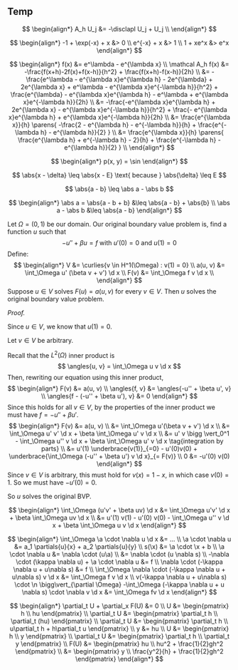 ## Temp

$$
\newcommand{\x}{\mathbf x}
\newcommand{\y}{\mathbf y}
\newcommand{\f}{\mathbf f}
\newcommand{\a}{\mathbf a}
\newcommand{\j}{\mathbf j}
\newcommand{\n}{\mathbf n}
\newcommand{\v}{\mathbf v}
\newcommand{\U}{\mathbf U}
\newcommand{\abs}[1]{\left\lvert #1 \right\rvert}
\newcommand{\norm}[1]{\left\lVert #1 \right\rVert}
\newcommand{\parens}[1]{\left( #1 \right)}
\newcommand{\brackets}[1]{\left[ #1 \right]}
\newcommand{\angles}[1]{\left\langle #1 \right\rangle}
\newcommand{\curlies}[1]{\left\lbrace #1 \right\rbrace}
\newcommand{\inv}[1]{#1^{-1}}
\newcommand{\d}{\, \text{d}}
\newcommand{\dbyd}[2]{\frac{\d #1}{\d #2}}
\newcommand{\partials}[2]{\frac{\partial #1}{\partial #2}}
\newcommand{\BigO}{\mathcal O}
\newcommand{\disclapl}[1][]{\partial_{#1} \overline \partial_{#1}}
$$

$$
\begin{align*}
A_h U_j &= -\disclapl U_j + U_j \\
\end{align*}
$$

$$
\begin{align*}
-1 + \exp(-x) + x &> 0 \\
e^{-x} + x &> 1 \\
1 + xe^x &> e^x
\end{align*}
$$

$$
\begin{align*}
f(x) &= e^\lambda - e^{\lambda x} \\
\mathcal A_h f(x) &= -\frac{f(x+h)-2f(x)+f(x-h)}{h^2} + \frac{f(x+h)-f(x-h)}{2h} \\
&= -\frac{e^\lambda - e^{\lambda x}e^{\lambda h} - 2e^{\lambda} + 2e^{\lambda x} + e^\lambda - e^{\lambda x}e^{-\lambda h}}{h^2} + \frac{e^{\lambda} - e^{\lambda x}e^{\lambda h} - e^\lambda + e^{\lambda x}e^{-\lambda h}}{2h} \\
&= -\frac{-e^{\lambda x}e^{\lambda h} + 2e^{\lambda x} - e^{\lambda x}e^{-\lambda h}}{h^2} + \frac{- e^{\lambda x}e^{\lambda h} + e^{\lambda x}e^{-\lambda h}}{2h} \\
&= \frac{e^{\lambda x}}{h} \parens{ -\frac{2 - e^{\lambda h} - e^{-\lambda h}}{h} + \frac{e^{-\lambda h} - e^{\lambda h}}{2} } \\
&= \frac{e^{\lambda x}}{h} \parens{ \frac{e^{\lambda h} + e^{-\lambda h} - 2}{h} + \frac{e^{-\lambda h} - e^{\lambda h}}{2} } \\
\end{align*}
$$




$$
\begin{align*}
p(x, y) = \sin
\end{align*}
$$

$$
\abs{x - \delta} \leq \abs{x - E} \text{ because } \abs{\delta} \leq E
$$


$$
\abs{a - b} \leq \abs a - \abs b
$$

$$
\begin{align*}
\abs a = \abs{a - b + b} &\leq \abs{a - b} + \abs{b} \\
\abs a - \abs b &\leq \abs{a - b}
\end{align*}
$$







Let $\Omega = (0, 1)$ be our domain. Our original boundary value problem is, find a function $u$ such that
$$
-u'' + \beta u = f \text{ with } u'(0) = 0 \text{ and } u(1) = 0
$$
Define:
$$
\begin{align*}
V &= \curlies{v \in H^1(\Omega) : v(1) = 0} \\
a(u, v) &= \int_\Omega u' (\beta v + v') \d x \\
F(v) &= \int_\Omega f v \d x \\
\end{align*}
$$
Suppose $u \in V$ solves $F(u) = a(u, v)$ for every $v \in V$. Then $u$ solves the original boundary value problem.

*Proof.*

Since $u \in V$, we know that $u(1) = 0$.

Let $v \in V$​ be arbitrary.

Recall that the $L^2(\Omega)$ inner product is
$$
\angles{u, v} = \int_\Omega u v \d x
$$
Then, rewriting our equation using this inner product,
$$
\begin{align*}
F(v) &= a(u, v) \\
\angles{f, v} &= \angles{-u'' + \beta u', v} \\
\angles{f - (-u'' + \beta u'), v} &= 0
\end{align*}
$$
Since this holds for all $v \in V$, by the properties of the inner product we must have $f = -u'' + \beta u'$.
$$
\begin{align*}
F(v) &= a(u, v) \\
&= \int_\Omega u'(\beta v + v') \d x \\
&= \int_\Omega u' v' \d x + \beta \int_\Omega u' v \d x \\
&= u' v \bigg \vert_0^1 - \int_\Omega u'' v \d x + \beta \int_\Omega u' v \d x \tag{integration by parts} \\
&= u'(1) \underbrace{v(1)}_{=0} - u'(0)v(0) + \underbrace{\int_\Omega (-u'' + \beta u') v \d x}_{= F(v)} \\
0 &= -u'(0) v(0)
\end{align*}
$$
Since $v \in V$ is arbitrary, this must hold for $v(x) = 1 - x$, in which case $v(0) = 1$. So we must have $-u'(0) = 0$.

So $u$ solves the original BVP.








$$
\begin{align*}
\int_\Omega (u'v' + \beta uv) \d x &= \int_\Omega u'v' \d x + \beta \int_\Omega uv \d x \\
&= u'(1) v(1) - u'(0) v(0) - \int_\Omega u'' v \d x + \beta \int_\Omega u v \d x
\end{align*}
$$



$$
\begin{align*}
\int_\Omega \a \cdot \nabla u \d x &= ... \\
\a \cdot \nabla u &= a_1 \partials{u}{x} + a_2 \partials{u}{y} \\
s(\x) &= \a \cdot \x + b \\
\a \cdot \nabla u &= \nabla \cdot (u\a) \\
&= \nabla \cdot (u \nabla s) \\
-\nabla \cdot (\kappa \nabla u) + \a \cdot \nabla u &= f \\
\nabla \cdot (-\kappa \nabla u + u\nabla s) &= f \\
\int_\Omega \nabla \cdot (-\kappa \nabla u + u\nabla s) v \d x &= \int_\Omega f  v \d x \\
v(-\kappa \nabla u + u\nabla s) \cdot \n \bigg\vert_{\partial \Omega} -\int_\Omega (-\kappa \nabla u + u \nabla s) \cdot \nabla v \d x &= \int_\Omega fv \d x
\end{align*}
$$





















$$
\begin{align*}
\partial_t U + \partial_x F(U) &= 0 \\
U &= \begin{pmatrix} h \\ hu \end{pmatrix} \\
\partial_t U &= \begin{pmatrix} \partial_t h \\ \partial_t (hu) \end{pmatrix} \\
\partial_t U &= \begin{pmatrix} \partial_t h \\ u\partial_t h + h\partial_t u \end{pmatrix} \\
y &= hu \\
U &= \begin{pmatrix} h \\ y \end{pmatrix} \\
\partial_t U &= \begin{pmatrix} \partial_t h \\ \partial_t y \end{pmatrix} \\
F(U) &= \begin{pmatrix} hu \\ hu^2 + \frac{1}{2}gh^2 \end{pmatrix} \\
&= \begin{pmatrix} y \\ \frac{y^2}{h} + \frac{1}{2}gh^2 \end{pmatrix}
\end{align*}
$$
